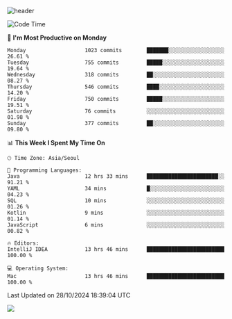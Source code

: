 ![header](https://capsule-render.vercel.app/api?type=Egg&color=timeAuto&height=300&section=header&text=PoPo&fontSize=90&animation=fadeIn)

  <!--START_SECTION:waka-->
![Code Time](http://img.shields.io/badge/Code%20Time-2%2C074%20hrs%2029%20mins-blue)

📅 **I'm Most Productive on Monday** 

```text
Monday                   1023 commits        ███████░░░░░░░░░░░░░░░░░░   26.61 % 
Tuesday                  755 commits         █████░░░░░░░░░░░░░░░░░░░░   19.64 % 
Wednesday                318 commits         ██░░░░░░░░░░░░░░░░░░░░░░░   08.27 % 
Thursday                 546 commits         ████░░░░░░░░░░░░░░░░░░░░░   14.20 % 
Friday                   750 commits         █████░░░░░░░░░░░░░░░░░░░░   19.51 % 
Saturday                 76 commits          ░░░░░░░░░░░░░░░░░░░░░░░░░   01.98 % 
Sunday                   377 commits         ██░░░░░░░░░░░░░░░░░░░░░░░   09.80 % 
```


📊 **This Week I Spent My Time On** 

```text
🕑︎ Time Zone: Asia/Seoul

💬 Programming Languages: 
Java                     12 hrs 33 mins      ███████████████████████░░   91.21 % 
YAML                     34 mins             █░░░░░░░░░░░░░░░░░░░░░░░░   04.23 % 
SQL                      10 mins             ░░░░░░░░░░░░░░░░░░░░░░░░░   01.26 % 
Kotlin                   9 mins              ░░░░░░░░░░░░░░░░░░░░░░░░░   01.14 % 
JavaScript               6 mins              ░░░░░░░░░░░░░░░░░░░░░░░░░   00.82 % 

🔥 Editors: 
IntelliJ IDEA            13 hrs 46 mins      █████████████████████████   100.00 % 

💻 Operating System: 
Mac                      13 hrs 46 mins      █████████████████████████   100.00 % 
```


 Last Updated on 28/10/2024 18:39:04 UTC
<!--END_SECTION:waka-->



<img src="https://capsule-render.vercel.app/api?type=Egg&color=timeAuto&height=300&section=footer&text=PoPo&fontSize=90&animation=fadeIn&reversal=true" />
